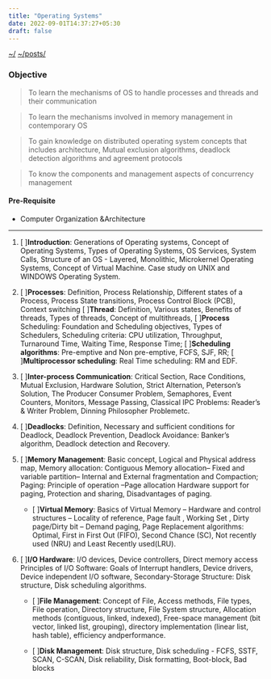 ```yaml
---
title: "Operating Systems"
date: 2022-09-01T14:37:27+05:30
draft: false
---
```


[~/](../../)
[~/posts/](../)

### Objective

> To learn the mechanisms of OS to handle processes and threads and their
>communication

> To learn the mechanisms involved in memory management in contemporary OS

> To gain knowledge on distributed operating system concepts that includes architecture,
>Mutual exclusion algorithms, deadlock detection algorithms and agreement protocols

> To know the components and management aspects of concurrency management

#### Pre-Requisite
- Computer Organization &Architecture

----

1. [ ]**Introduction**:
    Generations
    of Operating
    systems,
    Concept of
    Operating
    Systems,
    Types of Operating Systems, OS Services, System Calls,
    Structure of an OS - Layered, Monolithic,
    Microkernel Operating Systems, Concept of Virtual
    Machine. Case study on UNIX and WINDOWS
    Operating System.

2. [ ]**Processes**: Definition, Process Relationship, Different
    states of a Process, Process State transitions, Process
    Control Block (PCB), Context switching
    [ ]**Thread**: Definition, Various states, Benefits of threads,
    Types of threads, Concept of multithreads,
    [ ]**Process** Scheduling: Foundation and Scheduling
    objectives, Types of Schedulers, Scheduling criteria:
    CPU utilization, Throughput, Turnaround Time,
    Waiting Time, Response Time; [ ]**Scheduling algorithms**:
    Pre-emptive and Non pre-emptive, FCFS, SJF, RR;
    [ ]**Multiprocessor scheduling**: Real Time scheduling: RM
    and EDF.

3. [ ]**Inter-process Communication**: Critical Section, Race
    Conditions, Mutual Exclusion, Hardware Solution,
    Strict Alternation, Peterson’s Solution, The Producer
    Consumer Problem, Semaphores, Event Counters,
    Monitors, Message Passing, Classical IPC Problems:
    Reader’s & Writer Problem, Dinning Philosopher
    Problemetc.

4. [ ]**Deadlocks**: Definition, Necessary and sufficient
    conditions for Deadlock, Deadlock Prevention,
    Deadlock Avoidance: Banker’s algorithm, Deadlock
    detection and Recovery.

5. [ ]**Memory Management**: Basic concept, Logical and
    Physical address map, Memory allocation: Contiguous
    Memory allocation– Fixed and variable partition–
    Internal and External fragmentation and Compaction;
    Paging: Principle of operation –Page allocation
    Hardware support for paging, Protection and
    sharing, Disadvantages of paging.

    - [ ]**Virtual Memory**: Basics of Virtual Memory –
    Hardware and control structures – Locality of
    reference, Page fault , Working Set , Dirty page/Dirty
    bit – Demand paging, Page Replacement algorithms:
    Optimal, First in First Out (FIFO), Second Chance
    (SC), Not recently used (NRU) and Least Recently used(LRU).

6. [ ]**I/O Hardware**: I/O devices, Device controllers, Direct
    memory access Principles of I/O Software: Goals of
    Interrupt handlers, Device drivers, Device independent
    I/O software, Secondary-Storage Structure: Disk
    structure, Disk scheduling algorithms.

    - [ ]**File Management**: Concept of File, Access methods,
    File types, File operation, Directory structure, File
    System structure, Allocation methods (contiguous,
    linked, indexed), Free-space management (bit vector,
    linked list, grouping), directory implementation
    (linear list, hash table), efficiency andperformance.

    - [ ]**Disk Management**: Disk structure, Disk scheduling -
    FCFS, SSTF, SCAN, C-SCAN, Disk reliability, Disk
    formatting, Boot-block, Bad blocks